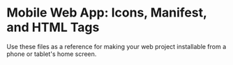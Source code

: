 # Mobile Web App: Icons, Manifest, and HTML Tags
Use these files as a reference for making your web project installable from a phone or tablet's home screen.